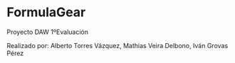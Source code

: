 # FormulaGear
Proyecto DAW 1ºEvaluación

Realizado por: Alberto Torres Vázquez, Mathias Veira Delbono, Iván Grovas Pérez 
